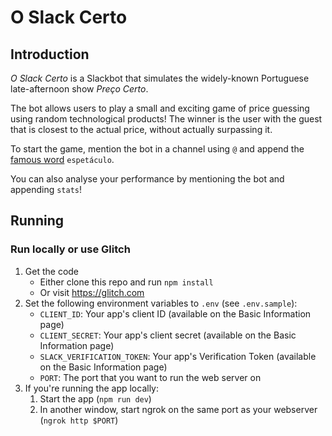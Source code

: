 # O Slack Certo

## Introduction

_O Slack Certo_ is a Slackbot that simulates the widely-known Portuguese late-afternoon show _Preço Certo_. 

The bot allows users to play a small and exciting game of price guessing using random technological products!
The winner is the user with the guest that is closest to the actual price, without actually surpassing it.

To start the game, mention the bot in a channel using `@` and append the [famous word](https://www.youtube.com/watch?v=OMa9iVObGQc) `espetáculo`.

You can also analyse your performance by mentioning the bot and appending `stats`!


## Running

### Run locally or use Glitch
1. Get the code
    * Either clone this repo and run `npm install`
    * Or visit https://glitch.com
1. Set the following environment variables to `.env` (see `.env.sample`):
    * `CLIENT_ID`: Your app's client ID (available on the Basic Information page)
    * `CLIENT_SECRET`: Your app's client secret (available on the Basic Information page)
    * `SLACK_VERIFICATION_TOKEN`: Your app's Verification Token (available on the Basic Information page)
    * `PORT`: The port that you want to run the web server on
1. If you're running the app locally:
    1. Start the app (`npm run dev`)
    1. In another window, start ngrok on the same port as your webserver (`ngrok http $PORT`)
